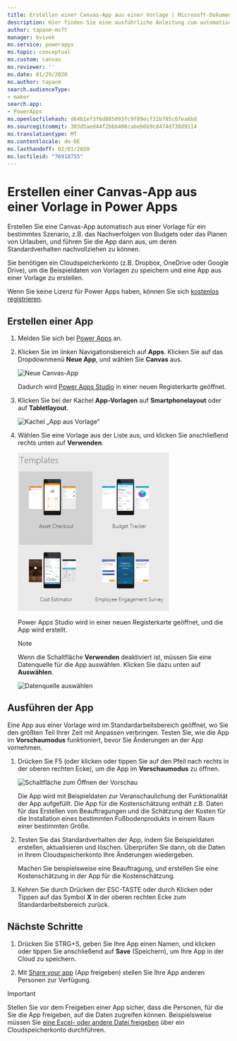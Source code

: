 ```yaml
---
title: Erstellen einer Canvas-App aus einer Vorlage | Microsoft-Dokumentation
description: Hier finden Sie eine ausführliche Anleitung zum automatischen Erstellen einer Canvas-App auf Grundlage einer Power Apps-Vorlage.
author: tapanm-msft
manager: kvivek
ms.service: powerapps
ms.topic: conceptual
ms.custom: canvas
ms.reviewer: ''
ms.date: 01/29/2020
ms.author: tapanm
search.audienceType:
- maker
search.app:
- PowerApps
ms.openlocfilehash: d64b1ef3f6d885093fc9f89ecf31b785c07ea6bd
ms.sourcegitcommit: 303d5aed44f2bbb406cabeb6b9c8474d738d9114
ms.translationtype: MT
ms.contentlocale: de-DE
ms.lasthandoff: 02/01/2020
ms.locfileid: "76918755"
---
```

# <a name="create-a-canvas-app-from-a-template-in-power-apps"></a>Erstellen einer Canvas-App aus einer Vorlage in Power Apps

Erstellen Sie eine Canvas-App automatisch aus einer Vorlage für ein bestimmtes Szenario, z.B. das Nachverfolgen von Budgets oder das Planen von Urlauben, und führen Sie die App dann aus, um deren Standardverhalten nachvollziehen zu können.

Sie benötigen ein Cloudspeicherkonto (z.B. Dropbox, OneDrive oder Google Drive), um die Beispieldaten von Vorlagen zu speichern und eine App aus einer Vorlage zu erstellen.

Wenn Sie keine Lizenz für Power Apps haben, können Sie sich [kostenlos registrieren](../signup-for-powerapps.md).

## <a name="create-an-app"></a>Erstellen einer App

1. Melden Sie sich bei [Power Apps](https://make.powerapps.com) an.

1. Klicken Sie im linken Navigationsbereich auf **Apps**. Klicken Sie auf das Dropdownmenü **Neue App**, und wählen Sie **Canvas** aus.

    ![Neue Canvas-App](./media/get-started-test-drive/new-canvas-app.png)

    Dadurch wird [Power Apps Studio](https://docs.microsoft.com/powerapps/powerapps-overview#power-apps-for-app-makerscreators) in einer neuen Registerkarte geöffnet.

1. Klicken Sie bei der Kachel **App-Vorlagen** auf **Smartphonelayout** oder auf **Tabletlayout**.

    ![Kachel „App aus Vorlage“](./media/get-started-test-drive/template-tile.png)

1. Wählen Sie eine Vorlage aus der Liste aus, und klicken Sie anschließend rechts unten auf **Verwenden**.

    ![Power Apps-Vorlage öffnen](./media/get-started-test-drive/open-template.png)

    Power Apps Studio wird in einer neuen Registerkarte geöffnet, und die App wird erstellt.

    > [!NOTE]
    > Wenn die Schaltfläche **Verwenden** deaktiviert ist, müssen Sie eine Datenquelle für die App auswählen. Klicken Sie dazu unten auf **Auswählen**.
    >
    > ![Datenquelle auswählen](./media/get-started-test-drive/choose-data-source.png)

## <a name="run-the-app"></a>Ausführen der App
Eine App aus einer Vorlage wird im Standardarbeitsbereich geöffnet, wo Sie den größten Teil Ihrer Zeit mit Anpassen verbringen. Testen Sie, wie die App im **Vorschaumodus** funktioniert, bevor Sie Änderungen an der App vornehmen.

1. Drücken Sie F5 (oder klicken oder tippen Sie auf den Pfeil nach rechts in der oberen rechten Ecke), um die App im **Vorschaumodus** zu öffnen.

    ![Schaltfläche zum Öffnen der Vorschau](./media/get-started-test-drive/open-preview.png)

    Die App wird mit Beispieldaten zur Veranschaulichung der Funktionalität der App aufgefüllt. Die App für die Kostenschätzung enthält z.B. Daten für das Erstellen von Beauftragungen und die Schätzung der Kosten für die Installation eines bestimmten Fußbodenprodukts in einem Raum einer bestimmten Größe.

4. Testen Sie das Standardverhalten der App, indem Sie Beispieldaten erstellen, aktualisieren und löschen. Überprüfen Sie dann, ob die Daten in Ihrem Cloudspeicherkonto Ihre Änderungen wiedergeben.

    Machen Sie beispielsweise eine Beauftragung, und erstellen Sie eine Kostenschätzung in der App für die Kostenschätzung.

5. Kehren Sie durch Drücken der ESC-TASTE oder durch Klicken oder Tippen auf das Symbol **X** in der oberen rechten Ecke zum Standardarbeitsbereich zurück.

## <a name="next-steps"></a>Nächste Schritte
1. Drücken Sie STRG+S, geben Sie Ihre App einen Namen, und klicken oder tippen Sie anschließend auf **Save** (Speichern), um Ihre App in der Cloud zu speichern.

1. Mit [Share your app](share-app.md) (App freigeben) stellen Sie Ihre App anderen Personen zur Verfügung.

> [!IMPORTANT]
> Stellen Sie vor dem Freigeben einer App sicher, dass die Personen, für die Sie die App freigeben, auf die Daten zugreifen können. Beispielsweise müssen Sie [eine Excel- oder andere Datei freigeben](share-app-data.md) über ein Cloudspeicherkonto durchführen.
